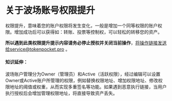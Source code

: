 # 关于波场账号权限提升

权限提升，意味着您的账户权限将发生变化，一般是增加一个同等权限的账户权限。增加成功后可以获得如：转账、投票等控制权，可以轻松的转移您的资产。

**所以遇到此类权限提升提示内容请务必停止授权并关闭当前操作**，将操作链接发送给service@tokenpocket.pro 。

#### **知识延伸：**

波场账户管理分为Owner（管理员）和Active（活跃权限），经过编辑可以设置Owner或Active账户所管理的权限，例如替换权限地址、增加权限地址、修改权限地址的阈值或权重，从而实现多重签名等功能。如果遇到恶意执行链接，当用户执行授权后会增加管理权限地址，将直接导致资产丢失。
